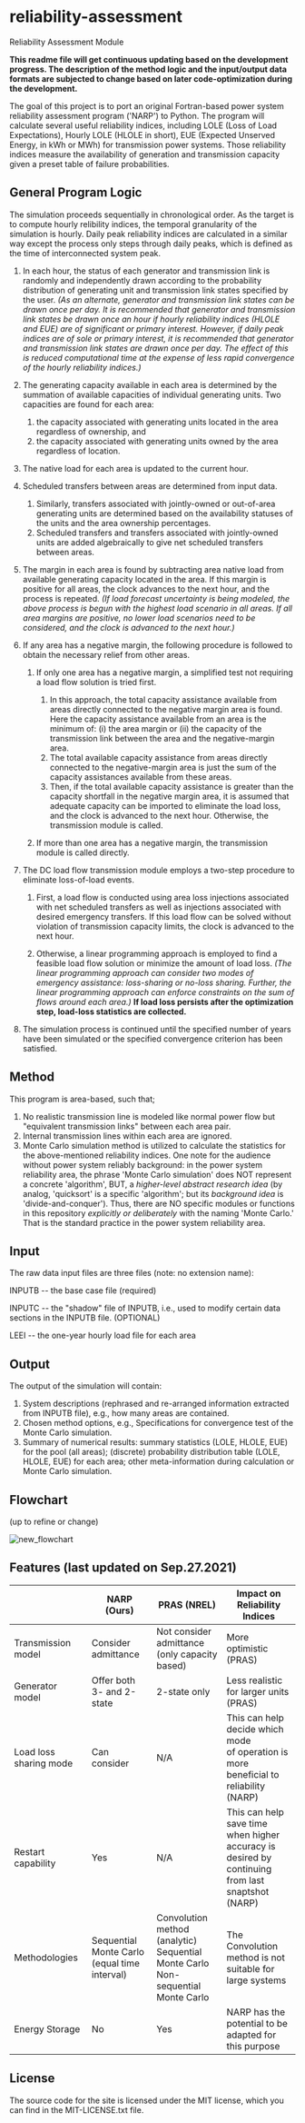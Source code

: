 # reliability-assessment
Reliability Assessment Module

**This readme file will get continuous updating based on the development progress. The description of the method logic and the input/output data formats are subjected to change based on later code-optimization during the development.**

The goal of this project is to port an original Fortran-based power system reliability assessment program ('NARP') to Python. The program will calculate several useful reliability indices, including LOLE (Loss of Load Expectations),  Hourly LOLE (HLOLE in short), EUE (Expected Unserved Energy, in kWh or MWh) for transmission power systems. Those reliability indices measure the availability of generation and transmission capacity given a preset table of failure probabilities.

## General Program Logic
The simulation proceeds sequentially in chronological order. As the target is to compute hourly relibility indices, the temporal granularity of the simulation is hourly. Daily peak reliability indices are calculated in a similar way except the process only steps through daily peaks, which is defined as the time of interconnected system peak. 

1) In each hour, the status of each generator and transmission link is randomly and independently drawn according to the probability distribution of generating unit and transmission link states specified by the user. _(As an alternate, generator and transmission link states can be drawn once per day. It is recommended that generator and transmission link states be drawn once an hour if hourly reliability indices (HLOLE and EUE) are of significant or primary interest. However, if daily peak indices are of sole or primary interest, it is recommended that generator and transmission link states are drawn once per day. The effect of this is reduced computational time at the expense of less rapid convergence of the hourly reliability indices.)_

2) The generating capacity available in each area is determined by the summation of available capacities of individual generating units. Two capacities are found for each area:
    1. the capacity associated with generating units located in the area regardless of ownership, and
    2. the capacity associated with generating units owned by the area regardless of location.

3) The native load for each area is updated to the current hour.

4) Scheduled transfers between areas are determined from input data. 
	1. Similarly, transfers associated with jointly-owned or out-of-area generating units are determined based on the availability statuses of the units and the area ownership percentages. 
	2. Scheduled transfers and transfers associated with jointly-owned units are added algebraically to give net scheduled transfers between areas.

5) The margin in each area is found by subtracting area native load from available generating capacity located in the area.
If this margin is positive for all areas, the clock advances to the next hour, and the process is repeated. _(If load forecast uncertainty is being modeled, the above process is begun with the highest load scenario in all areas. If all area margins are positive, no lower load scenarios need to be considered, and the clock is advanced to the next hour.)_

6) If any area has a negative margin, the following procedure is followed to obtain the necessary relief from other areas.

	1. If only one area has a negative margin, a simplified test not requiring a load flow solution is tried first. 
		1. In this approach, the total capacity assistance available from areas directly connected to the negative­ margin area is found. Here the capacity assistance available from an area is the minimum of: (i) the area margin or (ii) the capacity of the transmission link between the area and the negative-margin area. 
		2. The total available capacity assistance from areas directly connected to the negative-margin area is just the sum of the capacity assistances available from these areas. 
		3. Then, if the total available capacity assistance is greater than the capacity shortfall in the negative­ margin area, it is assumed that adequate capacity can be imported to eliminate the load loss, and the clock is advanced to the next hour. Otherwise, the transmission module is called. 

	2. If more than one area has a negative margin, the transmission module is called directly.

7) The DC load flow transmission module employs a two-step procedure to eliminate loss-of-load events. 

	1. First, a load flow is conducted using area loss injections associated with net scheduled transfers as well as injections associated with desired emergency transfers. If this load flow can be solved without violation of transmission capacity limits, the clock is advanced to the next hour. 

	2. Otherwise, a linear programming approach is employed to find a feasible load flow solution or minimize the amount of load loss. _(The linear programming approach can consider two modes of emergency assistance: loss-sharing or no-loss sharing. Further, the linear programming approach can enforce constraints on the sum of flows around each area.)_ **If load loss persists after the optimization step, load-loss statistics are collected.**

8) The simulation process is continued until the specified number of years have been simulated or the specified convergence criterion has been satisfied.

## Method
This program is area-based, such that;
1) No realistic transmission line is modeled like normal power flow but "equivalent transmission links" between each area pair.
2) Internal transmission lines within each area are ignored.
3) Monte Carlo simulation method is utilized to calculate the statistics for the above-mentioned reliability indices. One note for the audience without power system reliably background: in the power system reliability area, the phrase 'Monte Carlo simulation' does NOT represent a concrete 'algorithm', BUT, a *higher-level abstract research idea* (by analog, 'quicksort' is a specific 'algorithm'; but its *background idea* is 'divide-and-conquer'). Thus, there are NO specific modules or functions in this repository *explicitly or deliberately* with the naming 'Monte Carlo.' That is the standard practice in the power system reliability area.

## Input 

The raw data input files are three files (note: no extension name): 

INPUTB -- the base case file (required)

INPUTC -- the "shadow" file of INPUTB, i.e., used to modify certain data sections in the INPUTB file. (OPTIONAL)

LEEI -- the one-year hourly load file for each area 

## Output

The output of the simulation will contain:

1) System descriptions (rephrased and re-arranged information extracted from INPUTB file), e.g., how many areas are contained.
2) Chosen method options, e.g., Specifications for convergence test of the Monte Carlo simulation.
3) Summary of numerical results: summary statistics (LOLE, HLOLE, EUE) for the pool (all areas); (discrete) probability distribution table (LOLE, HLOLE, EUE) for each area; other meta-information during calculation or Monte Carlo simulation.

## Flowchart

(up to refine or change)

![new_flowchart](https://user-images.githubusercontent.com/45750983/201003713-9491169c-7811-4058-b9aa-2faa1010fc3f.png)

## Features (last updated on Sep.27.2021)
|  | NARP (Ours) | PRAS (NREL) | Impact on Reliability Indices |
| ------------- | ------------- | ------------- | ------------- |
| Transmission model | Consider admittance | Not consider admittance <br /> (only capacity based) | More optimistic (PRAS) |
| Generator model | Offer both 3- and 2-state | 2-state only | Less realistic for larger units (PRAS) |
| Load loss sharing mode | Can consider | N/A | This can help decide which mode <br /> of operation is more beneficial to <br /> reliability (NARP) |
| Restart capability | Yes | N/A | This can help save time when higher <br /> accuracy is desired by continuing <br /> from last snaptshot (NARP) |
| Methodologies | Sequential Monte Carlo <br /> (equal time interval) | Convolution method (analytic) <br /> Sequential Monte Carlo <br /> Non-sequential Monte Carlo | The Convolution method is not <br /> suitable for large systems | 
| Energy Storage | No | Yes | NARP has the potential to be <br /> adapted for this purpose |


## License

The source code for the site is licensed under the MIT license, which you can find in
the MIT-LICENSE.txt file.
